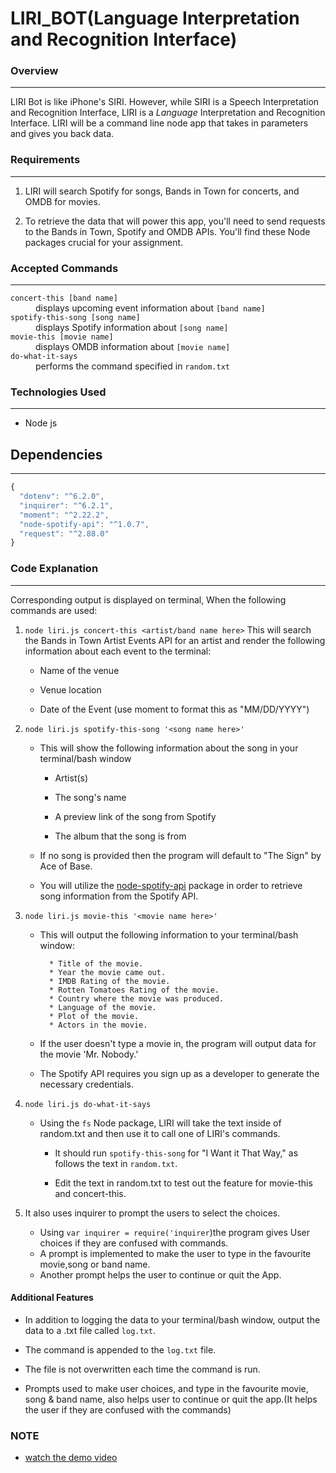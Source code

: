 # LIRI_BOT(Language Interpretation and Recognition Interface)
### Overview
---
LIRI Bot is like iPhone's SIRI. However, while SIRI is a Speech Interpretation and Recognition Interface, LIRI is a _Language_ Interpretation and Recognition Interface. LIRI will be a command line node app that takes in parameters and gives you back data.

### Requirements
---
1. LIRI will search Spotify for songs, Bands in Town for concerts, and OMDB for movies.

2. To retrieve the data that will power this app, you'll need to send requests to the Bands in Town, Spotify and OMDB APIs. You'll find these Node packages crucial for your assignment.

### Accepted Commands
---

<dl>
  <dt><code>concert-this [band name]</code></dt>
  <dd>displays upcoming event information about <code>[band name]</code></dd>
  <dt><code>spotify-this-song [song name]</code></dt>
  <dd>displays Spotify information about <code>[song name]</code></dd>
  <dt><code>movie-this [movie name]</code></dt>
  <dd>displays OMDB information about <code>[movie name]</code></dd>
  <dt><code>do-what-it-says</code></dt>
  <dd>performs the command specified in <code>random.txt</code></dd>
</dl>

### Technologies Used
---
* Node js

## Dependencies
---
```js
{
  "dotenv": "^6.2.0",
  "inquirer": "^6.2.1",
  "moment": "^2.22.2",
  "node-spotify-api": "^1.0.7",
  "request": "^2.88.0"
}
```
### Code Explanation
---
Corresponding output is displayed on terminal, When the following commands are used:
1. `node liri.js concert-this <artist/band name here>`
This will search the Bands in Town Artist Events API for an artist and render the following information about each event to the terminal:

     * Name of the venue

     * Venue location

     * Date of the Event (use moment to format this as "MM/DD/YYYY")
2. `node liri.js spotify-this-song '<song name here>'`

   * This will show the following information about the song in your terminal/bash window

     * Artist(s)

     * The song's name

     * A preview link of the song from Spotify

     * The album that the song is from

   * If no song is provided then the program will default to "The Sign" by Ace of Base.
   * You will utilize the [node-spotify-api](https://www.npmjs.com/package/node-spotify-api) package in order to retrieve song information from the Spotify API.
3. `node liri.js movie-this '<movie name here>'`

   * This will output the following information to your terminal/bash window:

     ```
       * Title of the movie.
       * Year the movie came out.
       * IMDB Rating of the movie.
       * Rotten Tomatoes Rating of the movie.
       * Country where the movie was produced.
       * Language of the movie.
       * Plot of the movie.
       * Actors in the movie.
     ```

   * If the user doesn't type a movie in, the program will output data for the movie 'Mr. Nobody.'

   * The Spotify API requires you sign up as a developer to generate the necessary credentials.
4. `node liri.js do-what-it-says`

   * Using the `fs` Node package, LIRI will take the text inside of random.txt and then use it to call one of LIRI's commands.

     * It should run `spotify-this-song` for "I Want it That Way," as follows the text in `random.txt`.

     * Edit the text in random.txt to test out the feature for movie-this and concert-this.

5. It also uses inquirer to prompt the users to select the choices.
    * Using `var inquirer = require('inquirer`)the program gives User choices if they are confused with commands.
    * A prompt is implemented to make the user to type in the favourite movie,song or band name.
    * Another prompt helps the user to continue or quit the App.
#### Additional Features

* In addition to logging the data to your terminal/bash window, output the data to a .txt file called `log.txt`.

* The command is appended to the `log.txt` file. 

* The file is not overwritten each time the command is run.

* Prompts used to make user choices, and type in the favourite movie, song & band name, also helps user to continue or quit the app.(It helps the user if they are confused with the commands)

### NOTE
* [watch the demo video](https://drive.google.com/file/d/1fCxJCBItGf471Iui5vDy2oUa1_tobGib/view?usp=sharing)


